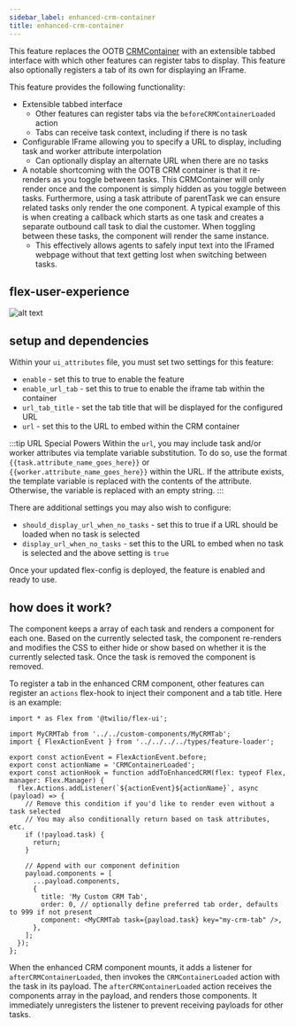 ```yaml
---
sidebar_label: enhanced-crm-container
title: enhanced-crm-container
---
```


This feature replaces the OOTB [CRMContainer](https://assets.flex.twilio.com/docs/releases/flex-ui/latest/programmable-components/components/CRMContainer) with an extensible tabbed interface with which other features can register tabs to display. This feature also optionally registers a tab of its own for displaying an IFrame.

This feature provides the following functionality:
- Extensible tabbed interface
  - Other features can register tabs via the `beforeCRMContainerLoaded` action
  - Tabs can receive task context, including if there is no task
- Configurable IFrame allowing you to specify a URL to display, including task and worker attribute interpolation
  - Can optionally display an alternate URL when there are no tasks
- A notable shortcoming with the OOTB CRM container is that it re-renders as you toggle between tasks. This CRMContainer will only render once and the component is simply hidden as you toggle between tasks. Furthermore, using a task attribute of parentTask we can ensure related tasks only render the one component. A typical example of this is when creating a callback which starts as one task and creates a separate outbound call task to dial the customer. When toggling between these tasks, the component will render the same instance.
  - This effectively allows agents to safely input text into the IFramed webpage without that text getting lost when switching between tasks.

## flex-user-experience

![alt text](/img/features/enhanced-crm-container/flex-user-experience-enhanced-crm-container.gif)

## setup and dependencies

Within your `ui_attributes` file, you must set two settings for this feature:

- `enable` - set this to true to enable the feature
- `enable_url_tab` - set this to true to enable the iframe tab within the container
- `url_tab_title` - set the tab title that will be displayed for the configured URL
- `url` - set this to the URL to embed within the CRM container

:::tip URL Special Powers
Within the `url`, you may include task and/or worker attributes via template variable substitution. To do so, use the format `{{task.attribute_name_goes_here}}` or `{{worker.attribute_name_goes_here}}` within the URL. If the attribute exists, the template variable is replaced with the contents of the attribute. Otherwise, the variable is replaced with an empty string.
:::

There are additional settings you may also wish to configure:

- `should_display_url_when_no_tasks` - set this to true if a URL should be loaded when no task is selected
- `display_url_when_no_tasks` - set this to the URL to embed when no task is selected and the above setting is `true`

Once your updated flex-config is deployed, the feature is enabled and ready to use.

## how does it work?

The component keeps a array of each task and renders a component for each one. Based on the currently selected task, the component re-renders and modifies the CSS to either hide or show based on whether it is the currently selected task. Once the task is removed the component is removed.

To register a tab in the enhanced CRM component, other features can register an `actions` flex-hook to inject their component and a tab title. Here is an example:

```tsx
import * as Flex from '@twilio/flex-ui';

import MyCRMTab from '../../custom-components/MyCRMTab';
import { FlexActionEvent } from '../../../../types/feature-loader';

export const actionEvent = FlexActionEvent.before;
export const actionName = 'CRMContainerLoaded';
export const actionHook = function addToEnhancedCRM(flex: typeof Flex, manager: Flex.Manager) {
  flex.Actions.addListener(`${actionEvent}${actionName}`, async (payload) => {
    // Remove this condition if you'd like to render even without a task selected
    // You may also conditionally return based on task attributes, etc.
    if (!payload.task) {
      return;
    }

    // Append with our component definition
    payload.components = [
      ...payload.components,
      {
        title: 'My Custom CRM Tab',
        order: 0, // optionally define preferred tab order, defaults to 999 if not present
        component: <MyCRMTab task={payload.task} key="my-crm-tab" />,
      },
    ];
  });
};
```

When the enhanced CRM component mounts, it adds a listener for `afterCRMContainerLoaded`, then invokes the `CRMContainerLoaded` action with the task in its payload. The `afterCRMContainerLoaded` action receives the components array in the payload, and renders those components. It immediately unregisters the listener to prevent receiving payloads for other tasks.